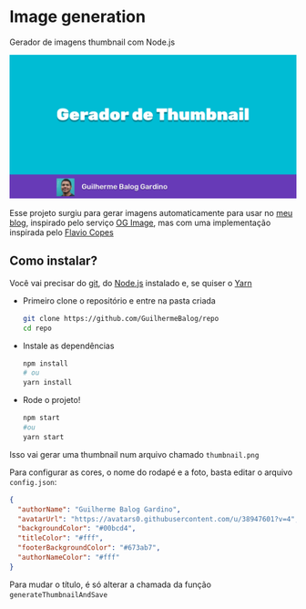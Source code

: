 # Image generation

Gerador de imagens thumbnail com Node.js

![Exemplo](thumbnail.png)

Esse projeto surgiu para gerar imagens automaticamente para usar no [meu blog](http://blog.guilhermebalog.ga/), inspirado pelo serviço [OG Image](https://og-image.now.sh/), mas com uma implementação inspirada pelo [Flavio Copes](https://flaviocopes.com/canvas-node-generate-image/)

## Como instalar?

Você vai precisar do [git](https://git-scm.com/), do [Node.js](https://nodejs.org/en/) instalado e, se quiser o [Yarn](https://yarnpkg.com/)

- Primeiro clone o repositório e entre na pasta criada

    ```bash
    git clone https://github.com/GuilhermeBalog/repo
    cd repo
    ```

- Instale as dependências

    ```bash
    npm install
    # ou
    yarn install
    ```

- Rode o projeto!

    ```bash
    npm start
    #ou
    yarn start
    ```

Isso vai gerar uma thumbnail num arquivo chamado `thumbnail.png`

Para configurar as cores, o nome do rodapé e a foto, basta editar o arquivo `config.json`:

```json
{
  "authorName": "Guilherme Balog Gardino",
  "avatarUrl": "https://avatars0.githubusercontent.com/u/38947601?v=4",
  "backgroundColor": "#00bcd4",
  "titleColor": "#fff",
  "footerBackgroundColor": "#673ab7",
  "authorNameColor": "#fff"
}
```

Para mudar o título, é só alterar a chamada da função `generateThumbnailAndSave`
